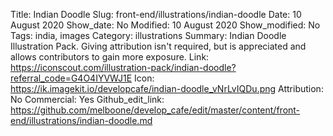 Title: Indian Doodle
Slug: front-end/illustrations/indian-doodle
Date: 10 August 2020
Show_date: No
Modified: 10 August 2020
Show_modified: No
Tags: india, images
Category: illustrations
Summary: Indian Doodle Illustration Pack. Giving attribution isn't required, but is appreciated and allows contributors to gain more exposure. 
Link: https://iconscout.com/illustration-pack/indian-doodle?referral_code=G4O4IYVWJ1E
Icon: https://ik.imagekit.io/developcafe/indian-doodle_vNrLvIQDu.png
Attribution: No
Commercial: Yes
Github_edit_link: https://github.com/melboone/develop_cafe/edit/master/content/front-end/illustrations/indian-doodle.md